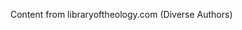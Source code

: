 <!--t libraryoftheology.com t-->
<!--d Content from libraryoftheology.com d-->

Content from libraryoftheology.com (Diverse Authors)